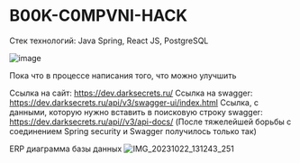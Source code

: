# B00K-C0MPVNI-HACK

Стек технологий: Java Spring, React JS, PostgreSQL

![image](https://github.com/DENisProd/B00K-C0MPVNI-HACK/assets/63392847/0480051b-b950-435b-aa2e-df8d9d7d569e)

Пока что в процессе написания того, что можно улучшить

Ссылка на сайт: https://dev.darksecrets.ru/
Ссылка на swagger: https://dev.darksecrets.ru/api/v3/swagger-ui/index.html
Ссылка, с данными, которую нужно вставить в поисковую строку swagger: https://dev.darksecrets.ru/api//v3/api-docs/  (После тяжелейшей борьбы с соединением Spring security и Swagger получилось только так)

ERP диаграмма базы данных 
![IMG_20231022_131243_251](https://github.com/DENisProd/B00K-C0MPVNI-HACK/assets/63392847/7473d39f-09c9-4d7e-86ff-cfb3aa85919e)
